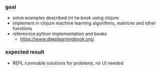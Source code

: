 
### goal

* solve examples described int he book using clojure
* implement in clojure machine learning algorithms, matrices and other functions
* referecnce python implementation and books
  - https://www.deeplearningbook.org/

### expected result

* REPL runnnable solutions for problems, no UI needed